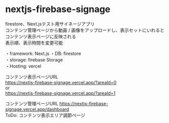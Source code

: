 # nextjs-firebase-signage
firestore、Next.jsテスト用サイネージアプリ  
コンテンツ管理ページから動画 / 画像をアップロードし、表示セットにいれるとコンテンツ表示ページに反映される  
表示順、表示時間を変更可能

・framework: Next.js
・DB: firestore  
・storage: firebase Storage  
・Hosting: vercel

コンテンツ表示ページURL  
https://nextjs-firebase-signage.vercel.app/?areaId=0  
or  
https://nextjs-firebase-signage.vercel.app/?areaId=1  

コンテンツ管理ページURL
https://nextjs-firebase-signage.vercel.app/dashboard  
ToDo: コンテンツ表示エリア調節ページ
